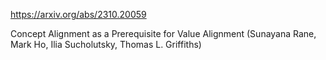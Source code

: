 https://arxiv.org/abs/2310.20059

Concept Alignment as a Prerequisite for Value Alignment (Sunayana Rane, Mark Ho, Ilia Sucholutsky, Thomas L. Griffiths)